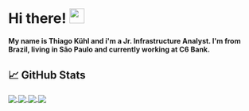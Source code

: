 # Hi there! <img src="https://raw.githubusercontent.com/MartinHeinz/MartinHeinz/master/wave.gif" width="30px">
#### My name is Thiago Kühl and i'm a Jr. Infrastructure Analyst. I'm from Brazil, living in São Paulo and currently working at C6 Bank.

## &#x1f4c8; GitHub Stats
<a href="https://github.com/Thiago-Kuhl?tab=repositories">
  <img align="center" src="https://github-readme-stats.vercel.app/api/top-langs/?username=thiago-kuhl&hide=java,html&title_color=ffffff&text_color=c9cacc&icon_color=2bbc8a&bg_color=1d1f21" />
</a>
<a href="https://github.com/Thiago-Kuhl?tab=repositories">
  <img align="center" src="https://github-readme-stats.vercel.app/api?username=thiago-kuhl&show_icons=true&count_private=true&theme=darcula" />
</a>

<a href="https://github.com/Thiago-Kuhl/fin-family-app">
  <img align="center" src="https://github-readme-stats.vercel.app/api/pin/?username=thiago-kuhl&repo=fin-family-app&theme=darcula" />
</a>

<a href="https://github.com/Thiago-Kuhl/fin-family-backend">
  <img align="center" src="https://github-readme-stats.vercel.app/api/pin/?username=thiago-kuhl&repo=fin-family-backend&theme=darcula" />
</a>    

<!--
**Thiago-Kuhl/Thiago-Kuhl** is a ✨ _special_ ✨ repository because its `README.md` (this file) appears on your GitHub profile.

Here are some ideas to get you started:

- 🔭 I’m currently working on ...
- 🌱 I’m currently learning ...
- 👯 I’m looking to collaborate on ...
- 🤔 I’m looking for help with ...
- 💬 Ask me about ...
- 📫 How to reach me: ...
- 😄 Pronouns: ...
- ⚡ Fun fact: ...
-->

